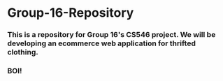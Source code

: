 # Group-16-Repository
### This is a repository for Group 16's CS546 project. We will be developing an ecommerce web application for thrifted clothing.
### BOI! 